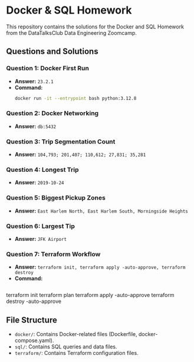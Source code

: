# Docker & SQL Homework

This repository contains the solutions for the Docker and SQL Homework from the DataTalksClub Data Engineering Zoomcamp.

## Questions and Solutions

### Question 1: Docker First Run
- **Answer:** `23.2.1`
- **Command:**
  ```bash
  docker run -it --entrypoint bash python:3.12.8


### Question 2: Docker Networking
- **Answer:** `db:5432`

### Question 3: Trip Segmentation Count
- **Answer:** `104,793; 201,407; 110,612; 27,831; 35,281`

### Question 4: Longest Trip
- **Answer:** `2019-10-24`

### Question 5: Biggest Pickup Zones
- **Answer:** `East Harlem North, East Harlem South, Morningside Heights`

### Question 6: Largest Tip
- **Answer:** `JFK Airport`

### Question 7: Terraform Workflow
- **Answer:** `terraform init, terraform apply -auto-approve, terraform destroy`
- **Command:**
  ```bash
terraform init
terraform plan
terraform apply -auto-approve
terraform destroy -auto-approve


## File Structure
- `docker/`: Contains Docker-related files (Dockerfile, docker-compose.yaml).
- `sql/`: Contains SQL queries and data files.
- `terraform/`: Contains Terraform configuration files.

